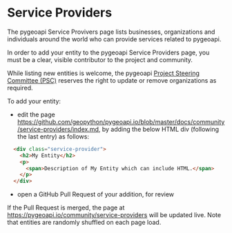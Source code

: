 # Service Providers

The pygeoapi Service Provivers page lists businesses, organizations and individuals around the world who can provide services related to pygeoapi.

In order to add your entity to the pygeoapi Service Providers page, you must be a clear, visible contributor to the project and community.

While listing new entities is welcome, the pygeoapi [Project Steering Committee (PSC)](https://pygeoapi.io/community/psc) reserves the right to update or remove organizations as required.

To add your entity:

- edit the page https://github.com/geopython/pygeoapi.io/blob/master/docs/community/service-providers/index.md, by adding the below HTML div (following the last entry) as follows:

```html
  <div class="service-provider">
    <h2>My Entity</h2>
    <p>
      <span>Description of My Entity which can include HTML.</span>
    </p>
  </div>
```

- open a GitHub Pull Request of your addition, for review

If the Pull Request is merged, the page at https://pygeoapi.io/community/service-providers will be updated live.  Note that entities are randomly shuffled on each page load.
